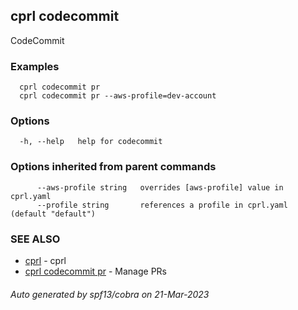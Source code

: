## cprl codecommit

CodeCommit

### Examples

```
  cprl codecommit pr
  cprl codecommit pr --aws-profile=dev-account
```

### Options

```
  -h, --help   help for codecommit
```

### Options inherited from parent commands

```
      --aws-profile string   overrides [aws-profile] value in cprl.yaml
      --profile string       references a profile in cprl.yaml (default "default")
```

### SEE ALSO

* [cprl](cprl.md)	 - cprl
* [cprl codecommit pr](cprl_codecommit_pr.md)	 - Manage PRs

###### Auto generated by spf13/cobra on 21-Mar-2023
